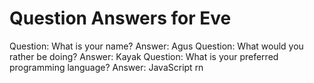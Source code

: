 Question Answers for Eve
========
Question: What is your name?
Answer: Agus
Question: What would you rather be doing?
Answer: Kayak
Question: What is your preferred programming language?
Answer: JavaScript rn
